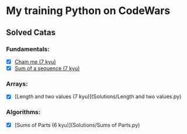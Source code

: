 # My training Python on CodeWars

## Solved Catas
### Fundamentals:

- [x] [Chain me (7 kyu)](Solutions/Chain_me.py)
- [x] [Sum of a sequence (7 kyu)](Solutions/Sum_of_a_sequence.py)

### Arrays:
- [x] [Length and two values (7 kyu)](Solutions/Length and two values.py)

### Algorithms:
- [x] [Sums of Parts (6 kyu)](Solutions/Sums of Parts.py)
